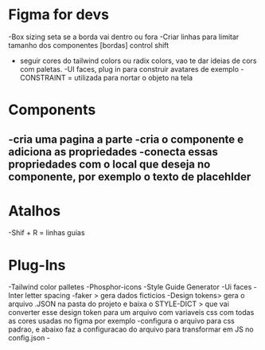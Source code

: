 # Figma for devs
  -Box sizing seta se a borda vai dentro ou fora
  -Criar linhas para limitar tamanho dos componentes [bordas] control shift
  - seguir cores do tailwind colors ou radix colors, vao te dar ideias de cors com paletas.
  -UI faces, plug in para construir avatares de exemplo
  -CONSTRAINT = utilizada para nortar o objeto na tela

# Components
  -cria uma pagina a parte
  -cria o componente e adiciona as propriedades
  -conecta essas propriedades com o local que deseja no componente, por exemplo o texto de placehlder
  -


# Atalhos
  -Shif + R = linhas guias


# Plug-Ins
  -Tailwind color palletes
  -Phosphor-icons
  -Style Guide Generator
  -Ui faces
  -Inter letter spacing
  -faker > gera dados ficticios
  -Design tokens> gera o arquivo .JSON na pasta do projeto e baixa o STYLE-DICT > que vai converter esse design token para um arquivo com variaveis css com todas as cores usadas no figma por exemplo
    -configura o arquivo para css padrao, e abaixo faz a configuracao do arquivo para transformar em JS no config.json
    -